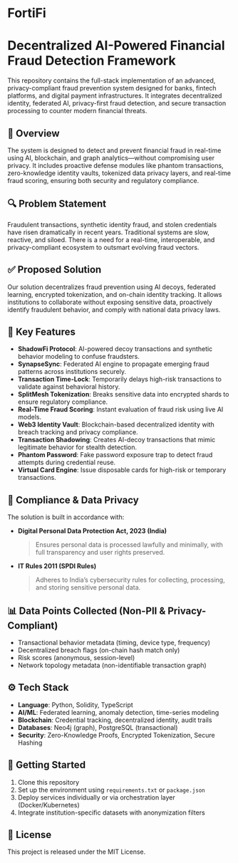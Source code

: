 # FortiFi


# Decentralized AI-Powered Financial Fraud Detection Framework

This repository contains the full-stack implementation of an advanced, privacy-compliant fraud prevention system designed for banks, fintech platforms, and digital payment infrastructures. It integrates decentralized identity, federated AI, privacy-first fraud detection, and secure transaction processing to counter modern financial threats.

## 📌 Overview

The system is designed to detect and prevent financial fraud in real-time using AI, blockchain, and graph analytics—without compromising user privacy. It includes proactive defense modules like phantom transactions, zero-knowledge identity vaults, tokenized data privacy layers, and real-time fraud scoring, ensuring both security and regulatory compliance.

## 🔍 Problem Statement

Fraudulent transactions, synthetic identity fraud, and stolen credentials have risen dramatically in recent years. Traditional systems are slow, reactive, and siloed. There is a need for a real-time, interoperable, and privacy-compliant ecosystem to outsmart evolving fraud vectors.

## ✅ Proposed Solution

Our solution decentralizes fraud prevention using AI decoys, federated learning, encrypted tokenization, and on-chain identity tracking. It allows institutions to collaborate without exposing sensitive data, proactively identify fraudulent behavior, and comply with national data privacy laws.

## 🧠 Key Features

- **ShadowFi Protocol**: AI-powered decoy transactions and synthetic behavior modeling to confuse fraudsters.
- **SynapseSync**: Federated AI engine to propagate emerging fraud patterns across institutions securely.
- **Transaction Time-Lock**: Temporarily delays high-risk transactions to validate against behavioral history.
- **SplitMesh Tokenization**: Breaks sensitive data into encrypted shards to ensure regulatory compliance.
- **Real-Time Fraud Scoring**: Instant evaluation of fraud risk using live AI models.
- **Web3 Identity Vault**: Blockchain-based decentralized identity with breach tracking and privacy compliance.
- **Transaction Shadowing**: Creates AI-decoy transactions that mimic legitimate behavior for stealth detection.
- **Phantom Password**: Fake password exposure trap to detect fraud attempts during credential reuse.
- **Virtual Card Engine**: Issue disposable cards for high-risk or temporary transactions.

## 🔐 Compliance & Data Privacy

The solution is built in accordance with:

- **Digital Personal Data Protection Act, 2023 (India)**  
  > Ensures personal data is processed lawfully and minimally, with full transparency and user rights preserved.

- **IT Rules 2011 (SPDI Rules)**  
  > Adheres to India’s cybersecurity rules for collecting, processing, and storing sensitive personal data.

## 📊 Data Points Collected (Non-PII & Privacy-Compliant)

- Transactional behavior metadata (timing, device type, frequency)
- Decentralized breach flags (on-chain hash match only)
- Risk scores (anonymous, session-level)
- Network topology metadata (non-identifiable transaction graph)

## ⚙️ Tech Stack

- **Language**: Python, Solidity, TypeScript
- **AI/ML**: Federated learning, anomaly detection, time-series modeling
- **Blockchain**: Credential tracking, decentralized identity, audit trails
- **Databases**: Neo4j (graph), PostgreSQL (transactional)
- **Security**: Zero-Knowledge Proofs, Encrypted Tokenization, Secure Hashing


## 🚀 Getting Started

1. Clone this repository  
2. Set up the environment using `requirements.txt` or `package.json`  
3. Deploy services individually or via orchestration layer (Docker/Kubernetes)  
4. Integrate institution-specific datasets with anonymization filters  

## 📄 License

This project is released under the MIT License.




